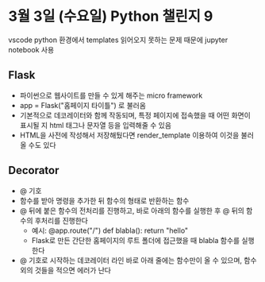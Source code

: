 # 3월 3일 (수요일) Python 챌린지 9
vscode python 환경에서 templates 읽어오지 못하는 문제 때문에 jupyter notebook 사용
   
## Flask
- 파이썬으로 웹사이트를 만들 수 있게 해주는 micro framework
- app = Flask("홈페이지 타이틀") 로 불러옴
- 기본적으로 데코레이터와 함께 작동되며, 특정 페이지에 접속했을 때 어떤 화면이 표시될 지 html 태그나 문자열 등을 입력해줄 수 있음
- HTML을 사전에 작성해서 저장해뒀다면 render_template 이용하여 이것을 불러올 수도 있다

## Decorator
- @ 기호
- 함수를 받아 명령을 추가한 뒤 함수의 형태로 반환하는 함수
- @ 뒤에 붙은 함수의 전처리를 진행하고, 바로 아래의 함수를 실행한 후 @ 뒤의 함수의 후처리를 진행한다
    - 예시: @app.route("/") def blabla(): return "hello"
    - Flask로 만든 간단한 홈페이지의 루트 폴더에 접근했을 때 blabla 함수를 실행한다
- @ 기호로 시작하는 데코레이터 라인 바로 아래 줄에는 함수만이 올 수 있으며, 함수 외의 것들을 적으면 에러가 난다